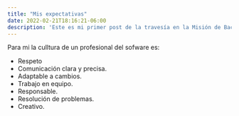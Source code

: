 ```yaml
---
title: "Mis expectativas"
date: 2022-02-21T18:16:21-06:00
description: 'Este es mi primer post de la travesía en la Misión de Backend con Node JS de Launch X.'
---
```


Para mi la culltura de un profesional del sofware es:

* Respeto
* Comunicación clara y precisa.
* Adaptable a cambios.
* Trabajo en equipo.
* Responsable.
* Resolución de problemas.
* Creativo.
